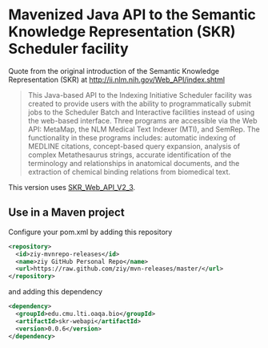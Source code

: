 Mavenized Java API to the Semantic Knowledge Representation (SKR) Scheduler facility
====================================================================================

Quote from the original introduction of the Semantic Knowledge Representation (SKR) at http://ii.nlm.nih.gov/Web_API/index.shtml

> This Java-based API to the Indexing Initiative Scheduler facility was created to provide users with the ability to programmatically submit jobs to the Scheduler Batch and Interactive facilities instead of using the web-based interface. Three programs are accessible via the Web API: MetaMap, the NLM Medical Text Indexer (MTI), and SemRep. The functionality in these programs includes: automatic indexing of MEDLINE citations, concept-based query expansion, analysis of complex Metathesaurus strings, accurate identification of the terminology and relationships in anatomical documents, and the extraction of chemical binding relations from biomedical text.

This version uses [SKR_Web_API_V2_3](https://ii.nlm.nih.gov/Web_API/SKR_Web_API_V2_3.jar).


Use in a Maven project
-------------------------

Configure your pom.xml by adding this repository

```xml
<repository>
  <id>ziy-mvnrepo-releases</id>
  <name>ziy GitHub Personal Repo</name>
  <url>https://raw.github.com/ziy/mvn-releases/master/</url>
</repository>
```

and adding this dependency

```xml
<dependency>
  <groupId>edu.cmu.lti.oaqa.bio</groupId>
  <artifactId>skr-webapi</artifactId>
  <version>0.0.6</version>
</dependency>
```